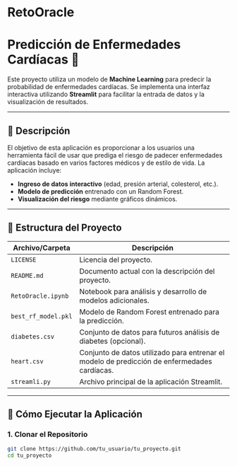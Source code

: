 # RetoOracle

# Predicción de Enfermedades Cardíacas 💓

Este proyecto utiliza un modelo de **Machine Learning** para predecir la probabilidad de enfermedades cardíacas. Se implementa una interfaz interactiva utilizando **Streamlit** para facilitar la entrada de datos y la visualización de resultados.

---

## 📝 **Descripción**

El objetivo de esta aplicación es proporcionar a los usuarios una herramienta fácil de usar que prediga el riesgo de padecer enfermedades cardíacas basado en varios factores médicos y de estilo de vida. La aplicación incluye:

- **Ingreso de datos interactivo** (edad, presión arterial, colesterol, etc.).
- **Modelo de predicción** entrenado con un Random Forest.
- **Visualización del riesgo** mediante gráficos dinámicos.
  
---

## 📂 **Estructura del Proyecto**

| Archivo/Carpeta     | Descripción                                                 |
|---------------------|-------------------------------------------------------------|
| `LICENSE`           | Licencia del proyecto.                                       |
| `README.md`         | Documento actual con la descripción del proyecto.            |
| `RetoOracle.ipynb`  | Notebook para análisis y desarrollo de modelos adicionales.  |
| `best_rf_model.pkl` | Modelo de Random Forest entrenado para la predicción.        |
| `diabetes.csv`      | Conjunto de datos para futuros análisis de diabetes (opcional).|
| `heart.csv`         | Conjunto de datos utilizado para entrenar el modelo de predicción de enfermedades cardíacas.|
| `streamli.py`       | Archivo principal de la aplicación Streamlit.                |

---

## 🚀 **Cómo Ejecutar la Aplicación**

### 1. Clonar el Repositorio
```bash
git clone https://github.com/tu_usuario/tu_proyecto.git
cd tu_proyecto

